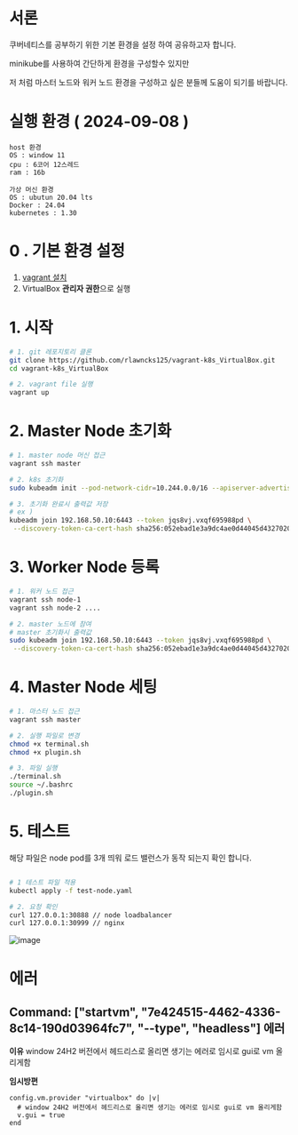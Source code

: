 # 서론

쿠버네티스를 공부하기 위한 기본 환경을 설정 하여 공유하고자 합니다.

minikube를 사용하여 간단하게 환경을 구성할수 있지만

저 처럼 마스터 노드와 워커 노드 환경을 구성하고 싶은 분들께 도움이 되기를 바랍니다.

# 실행 환경 ( 2024-09-08 )

```
host 환경
OS : window 11
cpu : 6코어 12스레드
ram : 16b
```

```
가상 머신 환경
OS : ubutun 20.04 lts
Docker : 24.04
kubernetes : 1.30
```

# 0 . 기본 환경 설정

1. [vagrant 설치](https://developer.hashicorp.com/vagrant/install?product_intent=vagrant)
2. VirtualBox **관리자 권한**으로 실행

# 1. 시작

```bash
# 1. git 레포지토리 클론
git clone https://github.com/rlawncks125/vagrant-k8s_VirtualBox.git
cd vagrant-k8s_VirtualBox

# 2. vagrant file 실행
vagrant up
```

# 2. Master Node 초기화

```bash
# 1. master node 머신 접근
vagrant ssh master

# 2. k8s 초기화
sudo kubeadm init --pod-network-cidr=10.244.0.0/16 --apiserver-advertise-address=192.168.50.10

# 3. 초기화 완료시 출력값 저장
# ex )
kubeadm join 192.168.50.10:6443 --token jqs8vj.vxqf695988pd \
 --discovery-token-ca-cert-hash sha256:052ebad1e3a9dc4ae0d44045d4327020197de08d387e73afd80ed91d

```

# 3. Worker Node 등록

```bash
# 1. 워커 노드 접근
vagrant ssh node-1
vagrant ssh node-2 ....

# 2. master 노드에 참여
# master 초기화시 출력값
sudo kubeadm join 192.168.50.10:6443 --token jqs8vj.vxqf695988pd \
 --discovery-token-ca-cert-hash sha256:052ebad1e3a9dc4ae0d44045d4327020197de08d387e73afd80ed91d

```

# 4. Master Node 세팅

```bash
# 1. 마스터 노드 접근
vagrant ssh master

# 2. 실행 파일로 변경
chmod +x terminal.sh
chmod +x plugin.sh

# 3. 파일 실행
./terminal.sh
source ~/.bashrc
./plugin.sh

```

# 5. 테스트

해당 파일은 node pod를 3개 띄워 로드 밸런스가 동작 되는지 확인 합니다.

```bash

# 1 테스트 파일 적용
kubectl apply -f test-node.yaml

# 2. 요청 확인
curl 127.0.0.1:30888 // node loadbalancer
curl 127.0.0.1:30999 // nginx
```
![image](https://github.com/user-attachments/assets/443a3644-62fc-4e9f-8532-fbe30c146400)



# 에러
## Command: ["startvm", "7e424515-4462-4336-8c14-190d03964fc7", "--type", "headless"] 에러

**이유**
window 24H2 버전에서 헤드리스로 올리면 생기는 에러로 임시로 gui로 vm 올리게함

**임시방편**
```
config.vm.provider "virtualbox" do |v|
  # window 24H2 버전에서 헤드리스로 올리면 생기는 에러로 임시로 gui로 vm 올리게함
  v.gui = true
end
```



